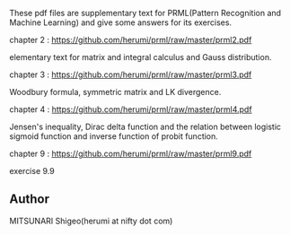 
These pdf files are supplementary text for PRML(Pattern Recognition and Machine Learning)
and give some answers for its exercises.

chapter 2 : https://github.com/herumi/prml/raw/master/prml2.pdf

elementary text for matrix and integral calculus and Gauss distribution.

chapter 3 : https://github.com/herumi/prml/raw/master/prml3.pdf

Woodbury formula, symmetric matrix and LK divergence.

chapter 4 : https://github.com/herumi/prml/raw/master/prml4.pdf

Jensen's inequality, Dirac delta function and the relation between
logistic sigmoid function and inverse function of probit function.

chapter 9 : https://github.com/herumi/prml/raw/master/prml9.pdf

exercise 9.9

Author
-------------

MITSUNARI Shigeo(herumi at nifty dot com)

